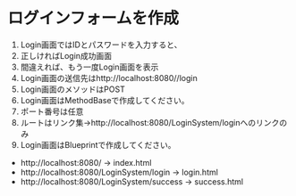# ログインフォームを作成

1. Login画面ではIDとパスワードを入力すると、
2. 正しければLogin成功画面
3. 間違えれば、もう一度Login画面を表示
4. Login画面の送信先はhttp://localhost:8080//login
5. Login画面のメソッドはPOST
6. Login画面はMethodBaseで作成してください。
7. ポート番号は任意
8. ルートはリンク集→http://localhost:8080/LoginSystem/loginへのリンクのみ
9. Login画面はBlueprintで作成してください。

- http://localhost:8080/ → index.html
- http://localhost:8080/LoginSystem/login → login.html
- http://localhost:8080/LoginSystem/success → success.html
